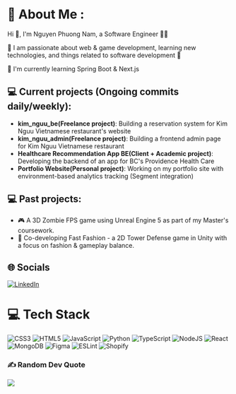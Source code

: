 # 💫 About Me :
Hi 👋, I'm Nguyen Phuong Nam, a Software Engineer 👨‍💻

🔭 I am passionate about web & game development, learning new technologies, and things related to software development 🤖

🌱 I'm currently learning Spring Boot & Next.js

## 💻 Current projects (Ongoing commits daily/weekly):
- **kim_nguu_be(Freelance project)**: Building a reservation system for Kim Nguu Vietnamese restaurant's website
- **kim_nguu_admin(Freelance project)**: Building a frontend admin page for Kim Nguu Vietnamese restaurant
- **Healthcare Recommendation App BE(Client + Academic project)**: Developing the backend of an app for BC's Providence Health Care
- **Portfolio Website(Personal project)**: Working on my portfolio site with environment-based analytics tracking (Segment integration)

## 💻 Past projects:
- 🎮 A 3D Zombie FPS game using Unreal Engine 5 as part of my Master's coursework.
- 🏰 Co-developing Fast Fashion - a 2D Tower Defense game in Unity with a focus on fashion & gameplay balance.


## 🌐 Socials
[![LinkedIn](https://img.shields.io/badge/LinkedIn-%230077B5.svg?logo=linkedin&logoColor=white)](https://www.linkedin.com/in/phuong-nam-nguyen-91350b154/)

# 💻 Tech Stack
![CSS3](https://img.shields.io/badge/css3-%231572B6.svg?style=for-the-badge&logo=css3&logoColor=white) ![HTML5](https://img.shields.io/badge/html5-%23E34F26.svg?style=for-the-badge&logo=html5&logoColor=white) ![JavaScript](https://img.shields.io/badge/javascript-%23323330.svg?style=for-the-badge&logo=javascript&logoColor=%23F7DF1E) ![Python](https://img.shields.io/badge/python-3670A0?style=for-the-badge&logo=python&logoColor=ffdd54) ![TypeScript](https://img.shields.io/badge/typescript-%23007ACC.svg?style=for-the-badge&logo=typescript&logoColor=white) ![NodeJS](https://img.shields.io/badge/node.js-6DA55F?style=for-the-badge&logo=node.js&logoColor=white) ![React](https://img.shields.io/badge/react-%2320232a.svg?style=for-the-badge&logo=react&logoColor=%2361DAFB) ![MongoDB](https://img.shields.io/badge/MongoDB-%234ea94b.svg?style=for-the-badge&logo=mongodb&logoColor=white) ![Figma](https://img.shields.io/badge/figma-%23F24E1E.svg?style=for-the-badge&logo=figma&logoColor=white) ![ESLint](https://img.shields.io/badge/ESLint-4B3263?style=for-the-badge&logo=eslint&logoColor=white) ![Shopify](https://img.shields.io/badge/%20-Shopify-lightgrey?style=for-the-badge&logo=shopify)
### ✍️ Random Dev Quote
![](https://quotes-github-readme.vercel.app/api?type=horizontal&theme=dark)
